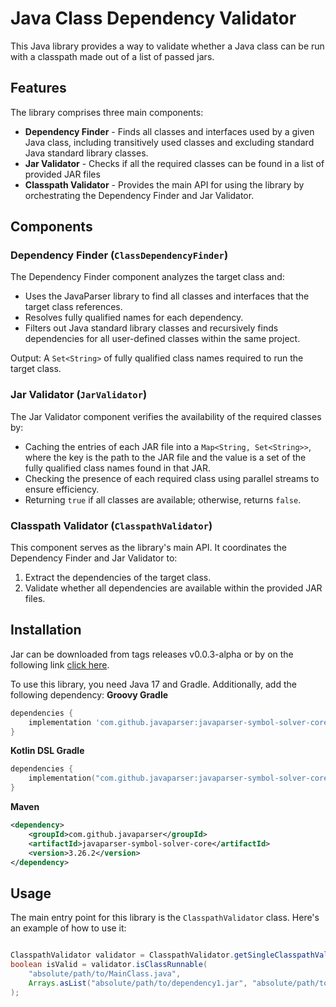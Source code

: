 # Java Class Dependency Validator

This Java library provides a way to validate whether a Java class can be run with a classpath made out of a list of passed jars.

## Features

The library comprises three main components:

- **Dependency Finder** -  Finds all classes and interfaces used by a given Java class, including transitively used classes and excluding standard Java standard library classes.
- **Jar Validator** - Checks if all the required classes can be found in a list of provided JAR files
- **Classpath Validator** - Provides the main API for using the library by orchestrating the Dependency Finder and Jar Validator.

## Components

### Dependency Finder (`ClassDependencyFinder`)

The Dependency Finder component analyzes the target class and:
- Uses the JavaParser library to find all classes and interfaces that the target class references.
- Resolves fully qualified names for each dependency.
- Filters out Java standard library classes and recursively finds dependencies for all user-defined classes within the same project.

Output: A `Set<String>` of fully qualified class names required to run the target class.

### Jar Validator (`JarValidator`)

The Jar Validator component verifies the availability of the required classes by:
- Caching the entries of each JAR file into a `Map<String, Set<String>>`, where the key is the path to the JAR file and the value is a set of the fully qualified class names found in that JAR.
- Checking the presence of each required class using parallel streams to ensure efficiency.
- Returning `true` if all classes are available; otherwise, returns `false`.

### Classpath Validator (`ClasspathValidator`)

This component serves as the library's main API. It coordinates the Dependency Finder and Jar Validator to:
1. Extract the dependencies of the target class.
2. Validate whether all dependencies are available within the provided JAR files.

## Installation

Jar can be downloaded from tags releases v0.0.3-alpha or by on the following link [click here](https://github.com/MihajloCumic/ClasspathValidator/releases/tag/v0.0.3-alpha).

To use this library, you need Java 17 and Gradle. Additionally, add the following dependency:
**Groovy Gradle**
```groovy
dependencies {
    implementation 'com.github.javaparser:javaparser-symbol-solver-core:3.26.2'
}
```
**Kotlin DSL Gradle**
```kotlin
dependencies {
    implementation("com.github.javaparser:javaparser-symbol-solver-core:3.26.2")
}
```
**Maven**
```xml
<dependency>
    <groupId>com.github.javaparser</groupId>
    <artifactId>javaparser-symbol-solver-core</artifactId>
    <version>3.26.2</version>
</dependency>
```
## Usage

The main entry point for this library is the `ClasspathValidator` class. Here's an example of how to use it:

```java

ClasspathValidator validator = ClasspathValidator.getSingleClasspathValidator(new ClassDependencyFinder(), new JarValidator());
boolean isValid = validator.isClassRunnable(
    "absolute/path/to/MainClass.java",
    Arrays.asList("absolute/path/to/dependency1.jar", "absolute/path/to/dependency2.jar")
);
